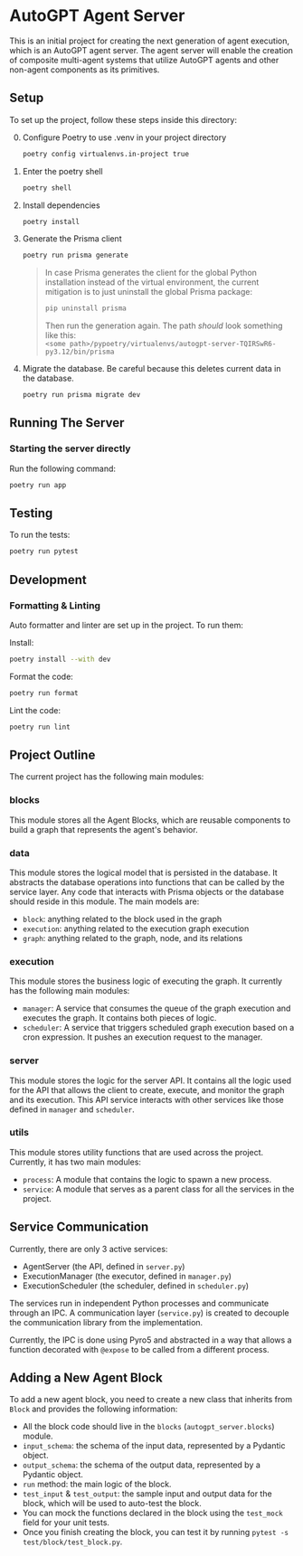 # AutoGPT Agent Server 

This is an initial project for creating the next generation of agent execution, which is an AutoGPT agent server.
The agent server will enable the creation of composite multi-agent systems that utilize AutoGPT agents and other non-agent components as its primitives.

## Setup

To set up the project, follow these steps inside this directory:

0. Configure Poetry to use .venv in your project directory
    ```sh
    poetry config virtualenvs.in-project true
    ```

1. Enter the poetry shell

   ```sh
   poetry shell
   ```
   
2. Install dependencies

   ```sh
   poetry install
   ```
   
3. Generate the Prisma client

   ```sh
   poetry run prisma generate
   ```
   

   > In case Prisma generates the client for the global Python installation instead of the virtual environment, the current mitigation is to just uninstall the global Prisma package:
   >
   > ```sh
   > pip uninstall prisma
   > ```
   >
   > Then run the generation again. The path *should* look something like this:  
   > `<some path>/pypoetry/virtualenvs/autogpt-server-TQIRSwR6-py3.12/bin/prisma`

4. Migrate the database. Be careful because this deletes current data in the database.

   ```sh
   poetry run prisma migrate dev
   ```
   
## Running The Server

### Starting the server directly

Run the following command:

```sh
poetry run app
```

## Testing

To run the tests:

```sh
poetry run pytest
```

## Development

### Formatting & Linting
Auto formatter and linter are set up in the project. To run them:

Install:
```sh
poetry install --with dev
```

Format the code:
```sh
poetry run format
```

Lint the code:
```sh
poetry run lint
```

## Project Outline

The current project has the following main modules:

### **blocks**

This module stores all the Agent Blocks, which are reusable components to build a graph that represents the agent's behavior.

### **data**

This module stores the logical model that is persisted in the database.
It abstracts the database operations into functions that can be called by the service layer.
Any code that interacts with Prisma objects or the database should reside in this module.
The main models are:
* `block`: anything related to the block used in the graph
* `execution`: anything related to the execution graph execution
* `graph`: anything related to the graph, node, and its relations

### **execution**

This module stores the business logic of executing the graph.
It currently has the following main modules:
* `manager`: A service that consumes the queue of the graph execution and executes the graph. It contains both pieces of logic.
* `scheduler`: A service that triggers scheduled graph execution based on a cron expression. It pushes an execution request to the manager.

### **server**

This module stores the logic for the server API.
It contains all the logic used for the API that allows the client to create, execute, and monitor the graph and its execution.
This API service interacts with other services like those defined in `manager` and `scheduler`.

### **utils**

This module stores utility functions that are used across the project.
Currently, it has two main modules:
* `process`: A module that contains the logic to spawn a new process.
* `service`: A module that serves as a parent class for all the services in the project.

## Service Communication

Currently, there are only 3 active services:

- AgentServer (the API, defined in `server.py`)
- ExecutionManager (the executor, defined in `manager.py`)
- ExecutionScheduler (the scheduler, defined in `scheduler.py`)

The services run in independent Python processes and communicate through an IPC.
A communication layer (`service.py`) is created to decouple the communication library from the implementation.

Currently, the IPC is done using Pyro5 and abstracted in a way that allows a function decorated with `@expose` to be called from a different process.

## Adding a New Agent Block

To add a new agent block, you need to create a new class that inherits from `Block` and provides the following information:
* All the block code should live in the `blocks` (`autogpt_server.blocks`) module.
* `input_schema`: the schema of the input data, represented by a Pydantic object.
* `output_schema`: the schema of the output data, represented by a Pydantic object.
* `run` method: the main logic of the block.
* `test_input` & `test_output`: the sample input and output data for the block, which will be used to auto-test the block.
* You can mock the functions declared in the block using the `test_mock` field for your unit tests.
* Once you finish creating the block, you can test it by running `pytest -s test/block/test_block.py`.
